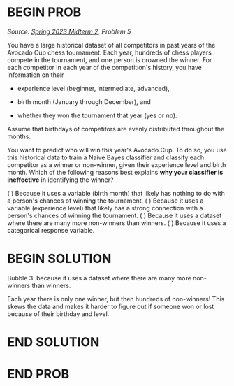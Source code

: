 # BEGIN PROB

<i>Source: [Spring 2023 Midterm 2](../sp23-midterm2/index.html), Problem 5</i>

You have a large historical dataset of all competitors in
past years of the Avocado Cup chess tournament. Each year, hundreds of
chess players compete in the tournament, and one person is crowned the
winner. For each competitor in each year of the competition's history,
you have information on their

-   experience level (beginner, intermediate, advanced),

-   birth month (January through December), and

-   whether they won the tournament that year (yes or no).

Assume that birthdays of competitors are evenly distributed throughout
the months.

You want to predict who will win this year's Avocado Cup. To do so, you
use this historical data to train a Naive Bayes classifier and classify
each competitor as a winner or non-winner, given their experience level
and birth month. Which of the following reasons best explains **why your
classifier is ineffective** in identifying the winner?

( ) Because it uses a variable (birth month) that likely has nothing to do with a person's chances of winning the tournament.
( ) Because it uses a variable (experience level) that likely has a strong connection with a person's chances of winning the tournament.
( ) Because it uses a dataset where there are many more non-winners than winners.
( ) Because it uses a categorical response variable.

# BEGIN SOLUTION

Bubble 3: because it uses a dataset where there are many more non-winners than winners.

Each year there is only one winner, but then hundreds of non-winners! This skews the data and makes it harder to figure out if someone won or lost because of their birthday and level.

# END SOLUTION

# END PROB